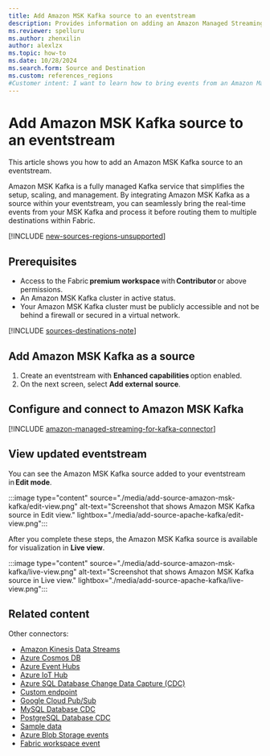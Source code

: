```yaml
---
title: Add Amazon MSK Kafka source to an eventstream
description: Provides information on adding an Amazon Managed Streaming for Apache Kafka (MSK) source to an eventstream.
ms.reviewer: spelluru
ms.author: zhenxilin
author: alexlzx
ms.topic: how-to
ms.date: 10/28/2024
ms.search.form: Source and Destination
ms.custom: references_regions
#Customer intent: I want to learn how to bring events from an Amazon Managed Streaming for Apache Kafka source into Microsoft Fabric. 
---
```


# Add Amazon MSK Kafka source to an eventstream
This article shows you how to add an Amazon MSK Kafka source to an eventstream.  

Amazon MSK Kafka is a fully managed Kafka service that simplifies the setup, scaling, and management. By integrating Amazon MSK Kafka as a source within your eventstream, you can seamlessly bring the real-time events from your MSK Kafka and process it before routing them to multiple destinations within Fabric.  



[!INCLUDE [new-sources-regions-unsupported](./includes/new-sources-regions-unsupported.md)]

## Prerequisites 

- Access to the Fabric **premium workspace** with **Contributor** or above permissions. 
- An Amazon MSK Kafka cluster in active status. 
- Your Amazon MSK Kafka cluster must be publicly accessible and not be behind a firewall or secured in a virtual network.  

[!INCLUDE [sources-destinations-note](./includes/sources-destinations-note.md)]


## Add Amazon MSK Kafka as a source  

1. Create an eventstream with **Enhanced capabilities** option enabled. 
1. On the next screen, select **Add external source**.

## Configure and connect to Amazon MSK Kafka 

[!INCLUDE [amazon-managed-streaming-for-kafka-connector](./includes/amazon-managed-streaming-for-kafka-source-connector.md)]

## View updated eventstream
You can see the Amazon MSK Kafka source added to your eventstream in **Edit mode**.  

:::image type="content" source="./media/add-source-amazon-msk-kafka/edit-view.png" alt-text="Screenshot that shows Amazon MSK Kafka source in Edit view." lightbox="./media/add-source-apache-kafka/edit-view.png":::

After you complete these steps, the Amazon MSK Kafka source is available for visualization in **Live view**.

:::image type="content" source="./media/add-source-amazon-msk-kafka/live-view.png" alt-text="Screenshot that shows Amazon MSK Kafka source in Live view." lightbox="./media/add-source-apache-kafka/live-view.png":::


## Related content

Other connectors:

- [Amazon Kinesis Data Streams](add-source-amazon-kinesis-data-streams.md)
- [Azure Cosmos DB](add-source-azure-cosmos-db-change-data-capture.md)
- [Azure Event Hubs](add-source-azure-event-hubs.md)
- [Azure IoT Hub](add-source-azure-iot-hub.md)
- [Azure SQL Database Change Data Capture (CDC)](add-source-azure-sql-database-change-data-capture.md)
- [Custom endpoint](add-source-custom-app.md)
- [Google Cloud Pub/Sub](add-source-google-cloud-pub-sub.md) 
- [MySQL Database CDC](add-source-mysql-database-change-data-capture.md)
- [PostgreSQL Database CDC](add-source-postgresql-database-change-data-capture.md)
- [Sample data](add-source-sample-data.md)
- [Azure Blob Storage events](add-source-azure-blob-storage.md)
- [Fabric workspace event](add-source-fabric-workspace.md)
